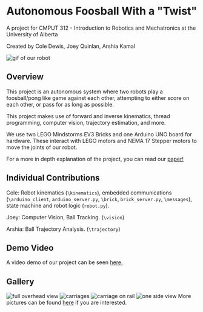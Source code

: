 # Autonomous Foosball With a "Twist"
A project for CMPUT 312 - Introduction to Robotics and Mechatronics at the University of Alberta

Created by Cole Dewis, Joey Quinlan, Arshia Kamal

![gif of our robot](img/robotgif.gif)

## Overview

This project is an autonomous system where two robots play a foosball/pong like game against each other, attempting to either score on each other, or pass for as long as possible. 

This project makes use of forward and inverse kinematics, thread programming, computer vision, trajectory estimation, and more.

We use two LEGO Mindstorms EV3 Bricks and one Arduino UNO board for hardware. These interact with LEGO motors and NEMA 17 Stepper motors to move the joints of our robot.

For a more in depth explanation of the project, you can read our [paper!](https://drive.google.com/file/d/1D_Xng_zkUOHNvnRvWYmK_6wHN3MmuqtN/view?usp=sharing)

## Individual Contributions
Cole: Robot kinematics (`\kinematics`), embedded communications (`\arduino_client`, `arduino_server.py`, `\brick`, `brick_server.py`, `\messages`), state machine and robot logic (`robot.py`). 

Joey: Computer Vision, Ball Tracking. (`\vision`)

Arshia: Ball Trajectory Analysis. (`\trajectory`)

## Demo Video
A video demo of our project can be seen [here.](https://drive.google.com/file/d/1JVUitq1qnXPh7LTEeeYDJyjFxKlvqjnj/view?usp=sharing)

## Gallery
![full overhead view](img/overhead.HEIC) 
![carriages](img/carriages.HEIC)
![carriage on rail](img/carriage_on_bars.HEIC)
![one side view](img/one_side.jpg) 
More pictures can be found [here](https://drive.google.com/drive/folders/1K-71b0g8dWt_dnDoy4_n6FW7R2CDCx8E?usp=sharing) if you are interested.

